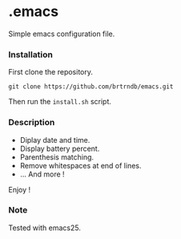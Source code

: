 # .emacs
Simple emacs configuration file.

### Installation
First clone the repository.
```
git clone https://github.com/brtrndb/emacs.git
```
Then run the `install.sh` script.

### Description
- Diplay date and time.
- Display battery percent.
- Parenthesis matching.
- Remove whitespaces at end of lines.
- ... And more !

Enjoy !

### Note
Tested with emacs25.